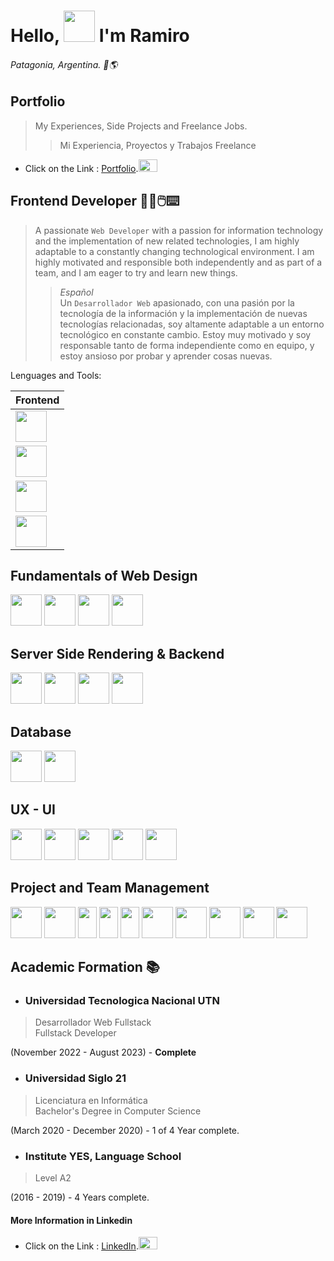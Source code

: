 # Hello, <img src="https://media.giphy.com/media/2cwPS1zA560EMhufr7/giphy.gif" width="50" height="50"/> I'm Ramiro

###### Patagonia, Argentina. 📍🌎

## Portfolio

> My Experiences, Side Projects and Freelance Jobs.
>> Mi Experiencia, Proyectos y Trabajos Freelance
* Click on the Link  :
[Portfolio](https://markdownlivepreview.com/).<img src="https://media.giphy.com/media/bqb0oWQTUIlB21rvnS/giphy.gif" width="30" height="20"/>

## Frontend Developer 👨‍💻🖱️⌨️

> A passionate `Web Developer` with a passion for information technology and the implementation of new related technologies, I am highly adaptable to a constantly changing technological environment. I am highly motivated and responsible both independently and as part of a team, and I am eager to try and learn new things.
>
>> *Español*<br>Un `Desarrollador Web` apasionado, con una pasión por la tecnología de la información y la implementación de nuevas tecnologías relacionadas, soy altamente adaptable a un entorno tecnológico en constante cambio. Estoy muy motivado y soy responsable tanto de forma independiente como en equipo, y estoy ansioso por probar y aprender cosas nuevas.

Lenguages and Tools:

| Frontend |
| -------- |
| <img src="https://github.com/Ramiroogh/ramiroogh/assets/113774402/2afc63fd-42a5-4097-a0c0-8f6b2db13794" width="50" height="50"/> |
| <img src="https://github.com/Ramiroogh/ramiroogh/assets/113774402/82c2dab4-ede0-4917-805b-fa328f30a13e" width="50" height="50"/> |
| <img src="https://github.com/Ramiroogh/ramiroogh/assets/113774402/9ad0cc59-bc6c-4b90-9bea-33525f364815" width="50" height="50"/> |
| <img src="https://github.com/Ramiroogh/ramiroogh/assets/113774402/0b9c3078-7bae-4280-a51f-dcba3715c1b0" width="50" height="50"/> |


## Fundamentals of Web Design 
<img src="https://github.com/Ramiroogh/ramiroogh/assets/113774402/2afc63fd-42a5-4097-a0c0-8f6b2db13794" width="50" height="50"/>
<img src="https://github.com/Ramiroogh/ramiroogh/assets/113774402/82c2dab4-ede0-4917-805b-fa328f30a13e" width="50" height="50"/>
<img src="https://github.com/Ramiroogh/ramiroogh/assets/113774402/9ad0cc59-bc6c-4b90-9bea-33525f364815" width="50" height="50"/>
<img src="https://github.com/Ramiroogh/ramiroogh/assets/113774402/0b9c3078-7bae-4280-a51f-dcba3715c1b0" width="50" height="50"/>

## Server Side Rendering & Backend
<img src="https://github.com/Ramiroogh/ramiroogh/assets/113774402/0d3656ad-ca6a-44a1-9e57-f09ac338d2c8" width="50" height="50"/>
<img src="https://github.com/Ramiroogh/ramiroogh/assets/113774402/101e0616-d5e9-4024-a571-2bcee8063533" width="50" height="50"/>
<img src="https://github.com/Ramiroogh/ramiroogh/assets/113774402/0c35abe3-30d5-419e-9ad9-126f0862b43e" width="50" height="50"/>
<img src="https://github.com/Ramiroogh/ramiroogh/assets/113774402/66ae913e-4e2e-4876-8f73-f357290a005d" width="50" height="50"/>

## Database
<img src="https://github.com/Ramiroogh/ramiroogh/assets/113774402/8230e0eb-e7f7-4c57-8886-602ecbc1dd0b" width="50" height="50"/>
<img src="https://github.com/Ramiroogh/ramiroogh/assets/113774402/c0a14405-7a43-4214-a5ea-bcca7fc101b0" width="50" height="50"/>

## UX - UI
<img src="https://github.com/Ramiroogh/ramiroogh/assets/113774402/b47df35f-3489-4656-aee8-d5deb52f0a7a" width="50" height="50"/>
<img src="https://github.com/Ramiroogh/ramiroogh/assets/113774402/08a62679-4c7b-4e5b-b8a6-415b6107b487" width="50" height="50"/>
<img src="https://github.com/Ramiroogh/ramiroogh/assets/113774402/15b32a18-3911-4718-91a8-5002e6d47d60" width="50" height="50"/>
<img src="https://github.com/Ramiroogh/ramiroogh/assets/113774402/7376a19d-53d1-47cc-92fd-5a6196e4348b" width="50" height="50"/>
<img src="https://github.com/Ramiroogh/ramiroogh/assets/113774402/ddd87ca8-a728-4854-97da-9024885e5f35" width="50" height="50"/>


## Project and Team Management
<img src="https://github.com/Ramiroogh/ramiroogh/assets/113774402/b51b69d1-984e-4392-b0e1-f65bc9bb93c0" width="50" height="50"/>
<img src="https://github.com/Ramiroogh/ramiroogh/assets/113774402/4e2a760c-9e3e-4ca9-9883-47621903689f" width="50" height="50"/>
<img src="https://github.com/Ramiroogh/ramiroogh/assets/113774402/3a57aeab-ffc9-4055-81d5-5c6b9b241f92" width="30" height="50"/>
<img src="https://github.com/Ramiroogh/ramiroogh/assets/113774402/d28f5eb9-0987-4665-b380-404778687474" width="30" height="50"/>
<img src="https://github.com/Ramiroogh/ramiroogh/assets/113774402/1426de4f-6183-40b5-b70a-ea22c038a5f0" width="30" height="50"/>
<img src="https://github.com/Ramiroogh/ramiroogh/assets/113774402/ec3997ad-c78a-4261-9d7c-b49ad2f28ea8" width="50" height="50"/>
<img src="https://github.com/Ramiroogh/ramiroogh/assets/113774402/4d26d899-9697-4994-a1d1-7bb324b9947a" width="50" height="50"/>
<img src="https://github.com/Ramiroogh/ramiroogh/assets/113774402/021ea14a-b294-4b34-bd1a-6088d5481238" width="50" height="50"/>
<img src="https://github.com/Ramiroogh/ramiroogh/assets/113774402/96311349-aed5-4add-a571-9685e84476d8" width="50" height="50"/>
<img src="https://github.com/Ramiroogh/ramiroogh/assets/113774402/37c931c0-b057-43b9-b872-b2e5b2a97f29" width="50" height="50"/>

## Academic Formation 📚

* ### Universidad Tecnologica Nacional UTN
> Desarrollador Web Fullstack
<br>Fullstack Developer

(November 2022 - August 2023) - **Complete**

* ### Universidad Siglo 21
> Licenciatura en Informática
<br>Bachelor's Degree in Computer Science

(March 2020 - December 2020) - 1 of 4 Year complete.

* ### Institute YES, Language School
> Level A2

(2016 - 2019) - 4 Years complete.

#### More Information in Linkedin
* Click on the Link  :
[LinkedIn](https://www.linkedin.com/in/navarrete369).<img src="https://media.giphy.com/media/bqb0oWQTUIlB21rvnS/giphy.gif" width="30" height="20"/>
